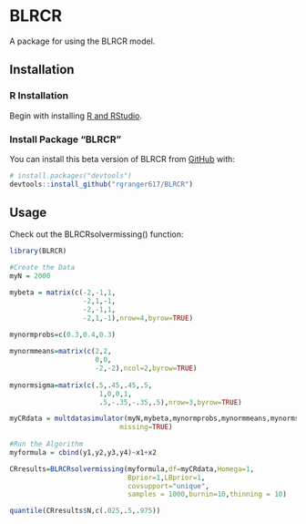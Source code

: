 
<!-- README.md is generated from README.Rmd. Please edit that file -->

# BLRCR

<!-- badges: start -->
<!-- badges: end -->

A package for using the BLRCR model.

## Installation

### R Installation

Begin with installing [R and
RStudio](https://posit.co/download/rstudio-desktop/).

### Install Package “BLRCR”

You can install this beta version of BLRCR from
[GitHub](https://github.com/) with:

``` r
# install.packages("devtools")
devtools::install_github("rgranger617/BLRCR")
```

## Usage

Check out the BLRCRsolvermissing() function:

``` r
library(BLRCR)

#Create the Data
myN = 2000

mybeta = matrix(c(-2,-1,1,
                  -2,1,-1,
                  -2,-1,1,
                  -2,1,-1),nrow=4,byrow=TRUE)
                  
mynormprobs=c(0.3,0.4,0.3)

mynormmeans=matrix(c(2,2,
                     0,0,
                     -2,-2),ncol=2,byrow=TRUE)
                     
mynormsigma=matrix(c(.5,.45,.45,.5,
                      1,0,0,1,
                      .5,-.35,-.35,.5),nrow=3,byrow=TRUE)

myCRdata = multdatasimulator(myN,mybeta,mynormprobs,mynormmeans,mynormsigma,
                           missing=TRUE)
                           
#Run the Algorithm
myformula = cbind(y1,y2,y3,y4)~x1+x2

CRresults=BLRCRsolvermissing(myformula,df=myCRdata,Homega=1,
                             Bprior=1,LBprior=1,
                             covsupport="unique",
                             samples = 1000,burnin=10,thinning = 10)

quantile(CRresults$N,c(.025,.5,.975))
```
